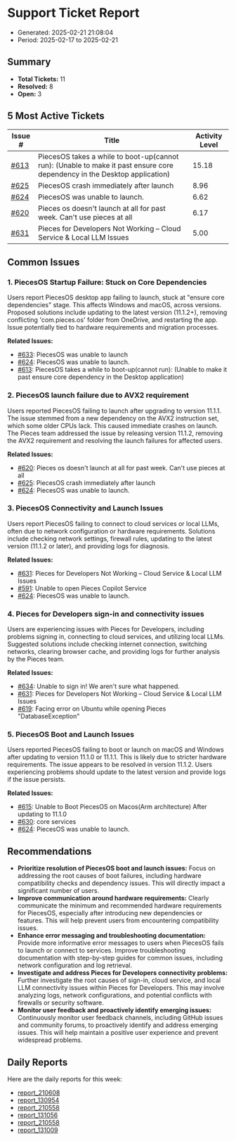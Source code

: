 # Support Ticket Report
- Generated: 2025-02-21 21:08:04
- Period: 2025-02-17 to 2025-02-21

## Summary
- **Total Tickets:** 11
- **Resolved:** 8
- **Open:** 3

## 5 Most Active Tickets
| Issue # | Title | Activity Level |
|---------|-------|----------------|
| [#613](https://github.com/pieces-app/support/issues/613) | PiecesOS takes a while to boot-up(cannot run): (Unable to make it past ensure core dependency in the Desktop application) | 15.18 |
| [#625](https://github.com/pieces-app/support/issues/625) | PiecesOS crash immediately after launch | 8.96 |
| [#624](https://github.com/pieces-app/support/issues/624) | PiecesOS was unable to launch. | 6.62 |
| [#620](https://github.com/pieces-app/support/issues/620) | Pieces os doesn't launch at all for past week. Can't use pieces at all | 6.17 |
| [#631](https://github.com/pieces-app/support/issues/631) | Pieces for Developers Not Working – Cloud Service & Local LLM Issues | 5.00 |

## Common Issues
### 1. PiecesOS Startup Failure: Stuck on Core Dependencies
Users report PiecesOS desktop app failing to launch, stuck at "ensure core dependencies" stage. This affects Windows and macOS, across versions. Proposed solutions include updating to the latest version (11.1.2+), removing conflicting 'com.pieces.os' folder from OneDrive, and restarting the app.  Issue potentially tied to hardware requirements and migration processes.

**Related Issues:**
- [#633](https://github.com/pieces-app/support/issues/633): PiecesOS was unable to launch
- [#624](https://github.com/pieces-app/support/issues/624): PiecesOS was unable to launch.
- [#613](https://github.com/pieces-app/support/issues/613): PiecesOS takes a while to boot-up(cannot run): (Unable to make it past ensure core dependency in the Desktop application)

### 2. PiecesOS launch failure due to AVX2 requirement
Users reported PiecesOS failing to launch after upgrading to version 11.1.1. The issue stemmed from a new dependency on the AVX2 instruction set, which some older CPUs lack. This caused immediate crashes on launch. The Pieces team addressed the issue by releasing version 11.1.2, removing the AVX2 requirement and resolving the launch failures for affected users.

**Related Issues:**
- [#620](https://github.com/pieces-app/support/issues/620): Pieces os doesn't launch at all for past week. Can't use pieces at all
- [#625](https://github.com/pieces-app/support/issues/625): PiecesOS crash immediately after launch
- [#624](https://github.com/pieces-app/support/issues/624): PiecesOS was unable to launch.

### 3. PiecesOS Connectivity and Launch Issues
Users report PiecesOS failing to connect to cloud services or local LLMs, often due to network configuration or hardware requirements. Solutions include checking network settings, firewall rules, updating to the latest version (11.1.2 or later), and providing logs for diagnosis.

**Related Issues:**
- [#631](https://github.com/pieces-app/support/issues/631): Pieces for Developers Not Working – Cloud Service & Local LLM Issues
- [#591](https://github.com/pieces-app/support/issues/591): Unable to open Pieces Copilot Service
- [#624](https://github.com/pieces-app/support/issues/624): PiecesOS was unable to launch.

### 4. Pieces for Developers sign-in and connectivity issues
Users are experiencing issues with Pieces for Developers, including problems signing in, connecting to cloud services, and utilizing local LLMs.  Suggested solutions include checking internet connection, switching networks, clearing browser cache, and providing logs for further analysis by the Pieces team.

**Related Issues:**
- [#634](https://github.com/pieces-app/support/issues/634): Unable to sign in! We aren't sure what happened.
- [#631](https://github.com/pieces-app/support/issues/631): Pieces for Developers Not Working – Cloud Service & Local LLM Issues
- [#619](https://github.com/pieces-app/support/issues/619): Facing error on Ubuntu while opening Pieces "DatabaseException"

### 5. PiecesOS Boot and Launch Issues
Users reported PiecesOS failing to boot or launch on macOS and Windows after updating to version 11.1.0 or 11.1.1. This is likely due to stricter hardware requirements. The issue appears to be resolved in version 11.1.2. Users experiencing problems should update to the latest version and provide logs if the issue persists.

**Related Issues:**
- [#615](https://github.com/pieces-app/support/issues/615): Unable to Boot PiecesOS on Macos(Arm architecture) After updating to 11.1.0
- [#630](https://github.com/pieces-app/support/issues/630): core services
- [#624](https://github.com/pieces-app/support/issues/624): PiecesOS was unable to launch.


## Recommendations
- **Prioritize resolution of PiecesOS boot and launch issues:** Focus on addressing the root causes of boot failures, including hardware compatibility checks and dependency issues. This will directly impact a significant number of users.
- **Improve communication around hardware requirements:** Clearly communicate the minimum and recommended hardware requirements for PiecesOS, especially after introducing new dependencies or features. This will help prevent users from encountering compatibility issues.
- **Enhance error messaging and troubleshooting documentation:** Provide more informative error messages to users when PiecesOS fails to launch or connect to services. Improve troubleshooting documentation with step-by-step guides for common issues, including network configuration and log retrieval.
- **Investigate and address Pieces for Developers connectivity problems:**  Further investigate the root causes of sign-in, cloud service, and local LLM connectivity issues within Pieces for Developers. This may involve analyzing logs, network configurations, and potential conflicts with firewalls or security software.
- **Monitor user feedback and proactively identify emerging issues:**  Continuously monitor user feedback channels, including GitHub issues and community forums, to proactively identify and address emerging issues. This will help maintain a positive user experience and prevent widespread problems.

## Daily Reports
Here are the daily reports for this week:

- [report_210608](daily/2025-02-18/report_210608.md)
- [report_130954](daily/2025-02-18/report_130954.md)
- [report_210558](daily/2025-02-20/report_210558.md)
- [report_131056](daily/2025-02-20/report_131056.md)
- [report_210558](daily/2025-02-21/report_210558.md)
- [report_131009](daily/2025-02-21/report_131009.md)
